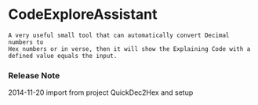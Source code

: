 # CodeExploreAssistant

    A very useful small tool that can automatically convert Decimal numbers to 
    Hex numbers or in verse, then it will show the Explaining Code with a 
    defined value equals the input.

### Release Note
2014-11-20 import from project QuickDec2Hex and setup 

